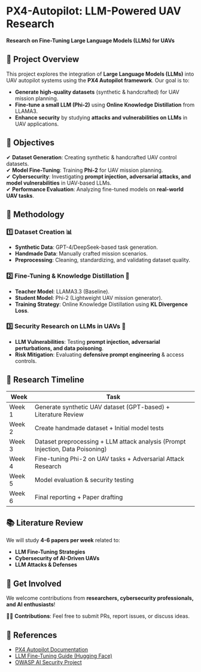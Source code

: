 # PX4-Autopilot: LLM-Powered UAV Research 
**Research on Fine-Tuning Large Language Models (LLMs) for UAVs**  

## 📌 Project Overview  
This project explores the integration of **Large Language Models (LLMs)** into UAV autopilot systems using the **PX4 Autopilot framework**. Our goal is to:  

- **Generate high-quality datasets** (synthetic & handcrafted) for UAV mission planning.  
- **Fine-tune a small LLM (Phi-2)** using **Online Knowledge Distillation** from LLAMA3.  
- **Enhance security** by studying **attacks and vulnerabilities on LLMs** in UAV applications.  

## 🎯 Objectives  
✔ **Dataset Generation**: Creating synthetic & handcrafted UAV control datasets.  
✔ **Model Fine-Tuning**: Training **Phi-2** for UAV mission planning.  
✔ **Cybersecurity**: Investigating **prompt injection, adversarial attacks, and model vulnerabilities** in UAV-based LLMs.  
✔ **Performance Evaluation**: Analyzing fine-tuned models on **real-world UAV tasks**.  

## 🔬 Methodology  

### 1️⃣ Dataset Creation 📊  
- **Synthetic Data**: GPT-4/DeepSeek-based task generation.  
- **Handmade Data**: Manually crafted mission scenarios.  
- **Preprocessing**: Cleaning, standardizing, and validating dataset quality.  

### 2️⃣ Fine-Tuning & Knowledge Distillation 🎯  
- **Teacher Model**: LLAMA3.3 (Baseline).  
- **Student Model**: Phi-2 (Lightweight UAV mission generator).  
- **Training Strategy**: Online Knowledge Distillation using **KL Divergence Loss**.  

### 3️⃣ Security Research on LLMs in UAVs 🔐  
- **LLM Vulnerabilities**: Testing **prompt injection, adversarial perturbations, and data poisoning**.  
- **Risk Mitigation**: Evaluating **defensive prompt engineering** & access controls.  

## 📆 Research Timeline  

| **Week** | **Task** |
|----------|----------|
| Week 1 | Generate synthetic UAV dataset (GPT-based) + Literature Review |
| Week 2 | Create handmade dataset + Initial model tests |
| Week 3 | Dataset preprocessing + LLM attack analysis (Prompt Injection, Data Poisoning) |
| Week 4 | Fine-tuning Phi-2 on UAV tasks + Adversarial Attack Research |
| Week 5 | Model evaluation & security testing |
| Week 6 | Final reporting + Paper drafting |

## 📚 Literature Review  
We will study **4-6 papers per week** related to:  
- **LLM Fine-Tuning Strategies**  
- **Cybersecurity of AI-Driven UAVs**  
- **LLM Attacks & Defenses**  

## 📢 Get Involved  
We welcome contributions from **researchers, cybersecurity professionals, and AI enthusiasts**!  

👨‍💻 **Contributions**: Feel free to submit PRs, report issues, or discuss ideas.  

## 🔗 References  
- [PX4 Autopilot Documentation](https://px4.io)  
- [LLM Fine-Tuning Guide (Hugging Face)](https://huggingface.co)  
- [OWASP AI Security Project](https://owasp.org/www-project-machine-learning-security/)  
